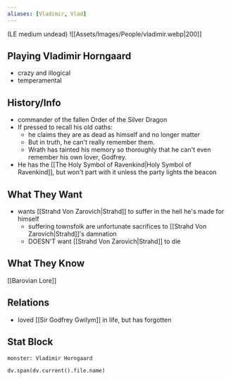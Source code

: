 ```yaml
---
aliases: [Vladimir, Vlad]
---
```

(LE medium undead)
![[Assets/Images/People/vladimir.webp|200]]
## Playing Vladimir Horngaard
- crazy and illogical
- temperamental

## History/Info
- commander of the fallen Order of the Silver Dragon
- If pressed to recall his old oaths:
	- he claims they are as dead as himself and no longer matter
	- But in truth, he can't really remember them.
	- Wrath has tainted his memory so thoroughly that he can't even remember his own lover, Godfrey.
- He has the [[The Holy Symbol of Ravenkind|Holy Symbol of Ravenkind]], but won't part with it unless the party lights the beacon

## What They Want
- wants [[Strahd Von Zarovich|Strahd]] to suffer in the hell he's made for himself
	- suffering townsfolk are unfortunate sacrifices to [[Strahd Von Zarovich|Strahd]]'s damnation
	- DOESN'T want [[Strahd Von Zarovich|Strahd]] to die

## What They Know
[[Barovian Lore]]

## Relations
- loved [[Sir Godfrey Gwilym]] in life, but has forgotten

## Stat Block

```statblock
monster: Vladimir Horngaard
```

```dataviewjs
dv.span(dv.current().file.name)
```
